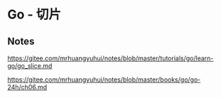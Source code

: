 # Go - 切片

## Notes

<https://gitee.com/mrhuangyuhui/notes/blob/master/tutorials/go/learn-go/go_slice.md>

<https://gitee.com/mrhuangyuhui/notes/blob/master/books/go/go-24h/ch06.md>